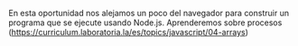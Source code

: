 En esta oportunidad nos alejamos un poco del navegador para construir un
programa que se ejecute usando Node.js. Aprenderemos sobre procesos
(https://curriculum.laboratoria.la/es/topics/javascript/04-arrays)
